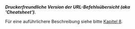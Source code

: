 ***Druckerfreundliche Version der URL-Befehlsübersicht (aka 'Cheatsheet').***  

Für eine auführlichere Beschreibung siehe bitte [Kapitel 8](https://1coderookie.github.io/BSB-LPB-LAN/kap08.html).

